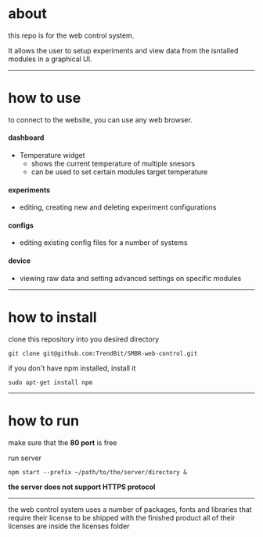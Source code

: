 # about
this repo is for the web control system.

It allows the user to setup experiments and view data from the isntalled modules in a graphical UI.
___
# how to use
to connect to the website, you can use any web browser.
#### dashboard
- Temperature widget
	- shows the current temperature of multiple snesors
	- can be used to set certain modules target temperature

#### experiments
- editing, creating new and deleting experiment configurations

#### configs
- editing existing config files for a number of systems

#### device
- viewing raw data and setting advanced settings on specific modules
___
# how to install
clone this repository into you desired directory
```
git clone git@github.com:TrendBit/SMBR-web-control.git
```

if you don't have npm installed, install it
```
sudo apt-get install npm
```
___

# how to run
make sure that the **80 port** is free

run server 
```
npm start --prefix ~/path/to/the/server/directory &
```
__the server does not support HTTPS protocol__
___

the web control system uses a number of packages, fonts and libraries that require their license to be shipped with the finished product
all of their licenses are inside the licenses folder